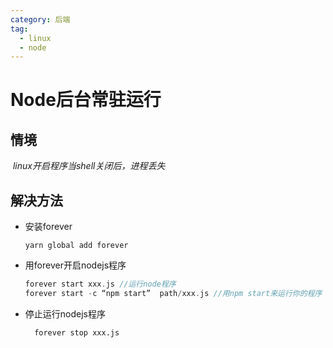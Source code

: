 ```yaml
---
category: 后端
tag:
  - linux
  - node
---
```

# Node后台常驻运行

## 情境

​ *linux开启程序当shell关闭后，进程丢失*

## 解决方法

* 安装forever

  ```node
  yarn global add forever
  ```

* 用forever开启nodejs程序

  ```php
  forever start xxx.js //运行node程序
  forever start -c “npm start”  path/xxx.js //用npm start来运行你的程序
  ```

* 停止运行nodejs程序

    ```
      forever stop xxx.js
    ```
